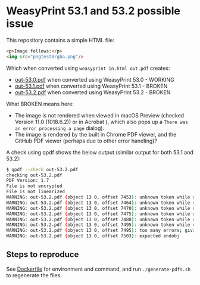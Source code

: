 # WeasyPrint 53.1 and 53.2 possible issue
This repository contains a simple HTML file:

```html
<p>Image follows:</p>
<img src="pngtest8rgba.png"/>
```

Which when converted using `weasyprint in.html out.pdf` creates:
- [out-53.0.pdf](out-53.0.pdf) when converted using WeasyPrint 53.0 - WORKING
- [out-53.1.pdf](out-53.1.pdf) when converted using WeasyPrint 53.1 - BROKEN
- [out-53.2.pdf](out-53.2.pdf) when converted using WeasyPrint 53.2 - BROKEN

What BROKEN means here:

- The image is not rendered when viewed in macOS Preview (checked Version 11.0 (1018.6.2)) or in Acrobat (, which also pops up a `There was an error processing a page` dialog).
- The image is rendered by the built in Chrome PDF viewer, and the GitHub PDF viewer (perhaps due to other error handling)?

A check using qpdf shows the below output (similar output for both 53.1 and 53.2):
```sh
$ qpdf --check out-53.2.pdf
checking out-53.2.pdf
PDF Version: 1.7
File is not encrypted
File is not linearized
WARNING: out-53.2.pdf (object 13 0, offset 7453): unknown token while reading object; treating as string
WARNING: out-53.2.pdf (object 13 0, offset 7464): unknown token while reading object; treating as string
WARNING: out-53.2.pdf (object 13 0, offset 7470): unknown token while reading object; treating as string
WARNING: out-53.2.pdf (object 13 0, offset 7475): unknown token while reading object; treating as string
WARNING: out-53.2.pdf (object 13 0, offset 7488): unknown token while reading object; treating as string
WARNING: out-53.2.pdf (object 13 0, offset 7495): unknown token while reading object; treating as string
WARNING: out-53.2.pdf (object 13 0, offset 7495): too many errors; giving up on reading object
WARNING: out-53.2.pdf (object 13 0, offset 7503): expected endobj
```

## Steps to reproduce
See [Dockerfile](Dockerfile) for environment and command, and run `./generate-pdfs.sh` to regenerate the files.
